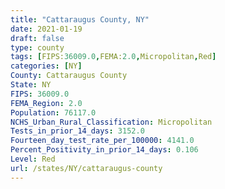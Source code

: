 ```yaml
---
title: "Cattaraugus County, NY"
date: 2021-01-19
draft: false
type: county
tags: [FIPS:36009.0,FEMA:2.0,Micropolitan,Red]
categories: [NY]
County: Cattaraugus County
State: NY
FIPS: 36009.0
FEMA_Region: 2.0
Population: 76117.0
NCHS_Urban_Rural_Classification: Micropolitan
Tests_in_prior_14_days: 3152.0
Fourteen_day_test_rate_per_100000: 4141.0
Percent_Positivity_in_prior_14_days: 0.106
Level: Red
url: /states/NY/cattaraugus-county
---
```



